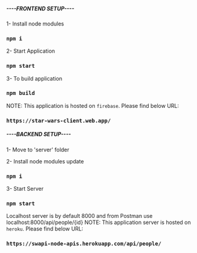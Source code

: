 ##### ----FRONTEND SETUP---- ###############
1- Install node modules
### `npm i` 

2- Start Application 
### `npm start`

3- To build application 
### `npm build`

NOTE: This application is hosted on `firebase`. Please find below URL:
### `https://star-wars-client.web.app/`
##### ----BACKEND SETUP---- ###############
1- Move to 'server' folder

2- Install node modules update
### `npm i`

3- Start Server 
### `npm start`

Localhost server is by default 8000 and from Postman use localhost:8000/api/people/{id}
NOTE: This application server is hosted on `heroku`. Please find below URL:
### `https://swapi-node-apis.herokuapp.com/api/people/`